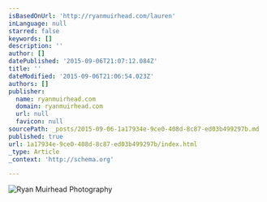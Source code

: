 ```yaml
---
isBasedOnUrl: 'http://ryanmuirhead.com/lauren'
inLanguage: null
starred: false
keywords: []
description: ''
author: []
datePublished: '2015-09-06T21:07:12.084Z'
title: ''
dateModified: '2015-09-06T21:06:54.023Z'
authors: []
publisher:
  name: ryanmuirhead.com
  domain: ryanmuirhead.com
  url: null
  favicon: null
sourcePath: _posts/2015-09-06-1a17934e-9ce0-408d-8c87-ed03b499297b.md
published: true
url: 1a17934e-9ce0-408d-8c87-ed03b499297b/index.html
_type: Article
_context: 'http://schema.org'

---
```

![Ryan Muirhead Photography](http://media.virbcdn.com/cdn_images/resize_1024x1024/a3/a3931fb58772924b-8992015115-R1-E005-Edit.jpg)